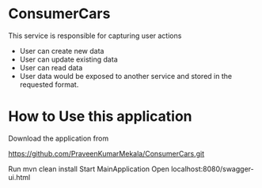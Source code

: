 # ConsumerCars
This service is responsible for capturing user actions
- User can create new data
- User can update existing data
- User can read data
- User data would be exposed to another service and stored in the requested format.

# How to Use this application

Download the application from

https://github.com/PraveenKumarMekala/ConsumerCars.git

Run mvn clean install
Start MainApplication
Open localhost:8080/swagger-ui.html
